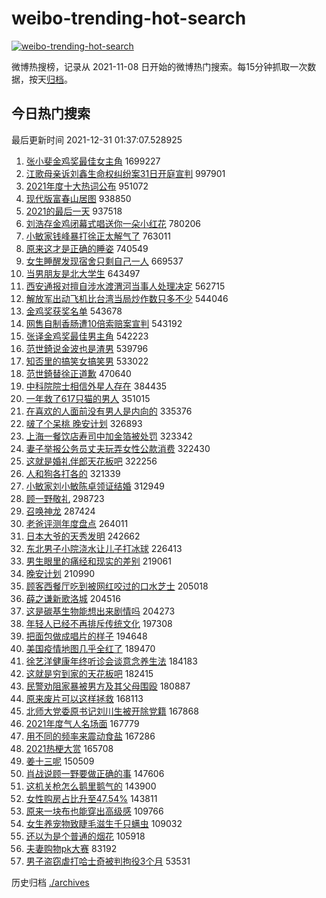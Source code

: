 # weibo-trending-hot-search

[![weibo-trending-hot-search](https://github.com/ameizi/weibo-trending-hot-search/actions/workflows/ci.yml/badge.svg)](https://github.com/ameizi/weibo-trending-hot-search/actions/workflows/ci.yml)

微博热搜榜，记录从 2021-11-08 日开始的微博热门搜索。每15分钟抓取一次数据，按天[归档](./archives)。

## 今日热门搜索

<!-- BEGIN --> 
最后更新时间 2021-12-31 01:37:07.528925 
1. [张小斐金鸡奖最佳女主角](https://s.weibo.com/weibo?q=%23%E5%BC%A0%E5%B0%8F%E6%96%90%E9%87%91%E9%B8%A1%E5%A5%96%E6%9C%80%E4%BD%B3%E5%A5%B3%E4%B8%BB%E8%A7%92%23&Refer=top) 1699227
1. [江歌母亲诉刘鑫生命权纠纷案31日开庭宣判](https://s.weibo.com/weibo?q=%23%E6%B1%9F%E6%AD%8C%E6%AF%8D%E4%BA%B2%E8%AF%89%E5%88%98%E9%91%AB%E7%94%9F%E5%91%BD%E6%9D%83%E7%BA%A0%E7%BA%B7%E6%A1%8831%E6%97%A5%E5%BC%80%E5%BA%AD%E5%AE%A3%E5%88%A4%23&Refer=top) 997901
1. [2021年度十大热词公布](https://s.weibo.com/weibo?q=%232021%E5%B9%B4%E5%BA%A6%E5%8D%81%E5%A4%A7%E7%83%AD%E8%AF%8D%E5%85%AC%E5%B8%83%23&Refer=top) 951072
1. [现代版富春山居图](https://s.weibo.com/weibo?q=%23%E7%8E%B0%E4%BB%A3%E7%89%88%E5%AF%8C%E6%98%A5%E5%B1%B1%E5%B1%85%E5%9B%BE%23&Refer=top) 938850
1. [2021的最后一天](https://s.weibo.com/weibo?q=%232021%E7%9A%84%E6%9C%80%E5%90%8E%E4%B8%80%E5%A4%A9%23&Refer=top) 937518
1. [刘浩存金鸡闭幕式唱送你一朵小红花](https://s.weibo.com/weibo?q=%E5%88%98%E6%B5%A9%E5%AD%98%E9%87%91%E9%B8%A1%E9%97%AD%E5%B9%95%E5%BC%8F%E5%94%B1%E9%80%81%E4%BD%A0%E4%B8%80%E6%9C%B5%E5%B0%8F%E7%BA%A2%E8%8A%B1&Refer=top) 780206
1. [小敏家钱峰暴打徐正太解气了](https://s.weibo.com/weibo?q=%E5%B0%8F%E6%95%8F%E5%AE%B6%E9%92%B1%E5%B3%B0%E6%9A%B4%E6%89%93%E5%BE%90%E6%AD%A3%E5%A4%AA%E8%A7%A3%E6%B0%94%E4%BA%86&Refer=top) 763011
1. [原来这才是正确的睡姿](https://s.weibo.com/weibo?q=%23%E5%8E%9F%E6%9D%A5%E8%BF%99%E6%89%8D%E6%98%AF%E6%AD%A3%E7%A1%AE%E7%9A%84%E7%9D%A1%E5%A7%BF%23&Refer=top) 740549
1. [女生睡醒发现宿舍只剩自己一人](https://s.weibo.com/weibo?q=%23%E5%A5%B3%E7%94%9F%E7%9D%A1%E9%86%92%E5%8F%91%E7%8E%B0%E5%AE%BF%E8%88%8D%E5%8F%AA%E5%89%A9%E8%87%AA%E5%B7%B1%E4%B8%80%E4%BA%BA%23&Refer=top) 669537
1. [当男朋友是北大学生](https://s.weibo.com/weibo?q=%23%E5%BD%93%E7%94%B7%E6%9C%8B%E5%8F%8B%E6%98%AF%E5%8C%97%E5%A4%A7%E5%AD%A6%E7%94%9F%23&Refer=top) 643497
1. [西安通报对擅自涉水渡渭河当事人处理决定](https://s.weibo.com/weibo?q=%23%E8%A5%BF%E5%AE%89%E9%80%9A%E6%8A%A5%E5%AF%B9%E6%93%85%E8%87%AA%E6%B6%89%E6%B0%B4%E6%B8%A1%E6%B8%AD%E6%B2%B3%E5%BD%93%E4%BA%8B%E4%BA%BA%E5%A4%84%E7%90%86%E5%86%B3%E5%AE%9A%23&Refer=top) 562715
1. [解放军出动飞机比台湾当局炒作数只多不少](https://s.weibo.com/weibo?q=%23%E8%A7%A3%E6%94%BE%E5%86%9B%E5%87%BA%E5%8A%A8%E9%A3%9E%E6%9C%BA%E6%AF%94%E5%8F%B0%E6%B9%BE%E5%BD%93%E5%B1%80%E7%82%92%E4%BD%9C%E6%95%B0%E5%8F%AA%E5%A4%9A%E4%B8%8D%E5%B0%91%23&Refer=top) 544046
1. [金鸡奖获奖名单](https://s.weibo.com/weibo?q=%23%E9%87%91%E9%B8%A1%E5%A5%96%E8%8E%B7%E5%A5%96%E5%90%8D%E5%8D%95%23&Refer=top) 543678
1. [网售自制香肠遭10倍索赔案宣判](https://s.weibo.com/weibo?q=%23%E7%BD%91%E5%94%AE%E8%87%AA%E5%88%B6%E9%A6%99%E8%82%A0%E9%81%AD10%E5%80%8D%E7%B4%A2%E8%B5%94%E6%A1%88%E5%AE%A3%E5%88%A4%23&Refer=top) 543192
1. [张译金鸡奖最佳男主角](https://s.weibo.com/weibo?q=%23%E5%BC%A0%E8%AF%91%E9%87%91%E9%B8%A1%E5%A5%96%E6%9C%80%E4%BD%B3%E7%94%B7%E4%B8%BB%E8%A7%92%23&Refer=top) 542223
1. [范世錡说金波也是渣男](https://s.weibo.com/weibo?q=%23%E8%8C%83%E4%B8%96%E9%8C%A1%E8%AF%B4%E9%87%91%E6%B3%A2%E4%B9%9F%E6%98%AF%E6%B8%A3%E7%94%B7%23&Refer=top) 539796
1. [知否里的搞笑女搞笑男](https://s.weibo.com/weibo?q=%23%E7%9F%A5%E5%90%A6%E9%87%8C%E7%9A%84%E6%90%9E%E7%AC%91%E5%A5%B3%E6%90%9E%E7%AC%91%E7%94%B7%23&Refer=top) 533022
1. [范世錡替徐正道歉](https://s.weibo.com/weibo?q=%23%E8%8C%83%E4%B8%96%E9%8C%A1%E6%9B%BF%E5%BE%90%E6%AD%A3%E9%81%93%E6%AD%89%23&Refer=top) 470640
1. [中科院院士相信外星人存在](https://s.weibo.com/weibo?q=%23%E4%B8%AD%E7%A7%91%E9%99%A2%E9%99%A2%E5%A3%AB%E7%9B%B8%E4%BF%A1%E5%A4%96%E6%98%9F%E4%BA%BA%E5%AD%98%E5%9C%A8%23&Refer=top) 384435
1. [一年救了617只猫的男人](https://s.weibo.com/weibo?q=%E4%B8%80%E5%B9%B4%E6%95%91%E4%BA%86617%E5%8F%AA%E7%8C%AB%E7%9A%84%E7%94%B7%E4%BA%BA&Refer=top) 351015
1. [在喜欢的人面前没有男人是内向的](https://s.weibo.com/weibo?q=%23%E5%9C%A8%E5%96%9C%E6%AC%A2%E7%9A%84%E4%BA%BA%E9%9D%A2%E5%89%8D%E6%B2%A1%E6%9C%89%E7%94%B7%E4%BA%BA%E6%98%AF%E5%86%85%E5%90%91%E7%9A%84%23&Refer=top) 335376
1. [啵了个呆桃 晚安计划](https://s.weibo.com/weibo?q=%E5%95%B5%E4%BA%86%E4%B8%AA%E5%91%86%E6%A1%83%20%E6%99%9A%E5%AE%89%E8%AE%A1%E5%88%92&Refer=top) 326893
1. [上海一餐饮店寿司中加金箔被处罚](https://s.weibo.com/weibo?q=%23%E4%B8%8A%E6%B5%B7%E4%B8%80%E9%A4%90%E9%A5%AE%E5%BA%97%E5%AF%BF%E5%8F%B8%E4%B8%AD%E5%8A%A0%E9%87%91%E7%AE%94%E8%A2%AB%E5%A4%84%E7%BD%9A%23&Refer=top) 323342
1. [妻子举报公务员丈夫玩弄女性公款消费](https://s.weibo.com/weibo?q=%23%E5%A6%BB%E5%AD%90%E4%B8%BE%E6%8A%A5%E5%85%AC%E5%8A%A1%E5%91%98%E4%B8%88%E5%A4%AB%E7%8E%A9%E5%BC%84%E5%A5%B3%E6%80%A7%E5%85%AC%E6%AC%BE%E6%B6%88%E8%B4%B9%23&Refer=top) 322430
1. [这就是婚礼伴郎天花板吧](https://s.weibo.com/weibo?q=%23%E8%BF%99%E5%B0%B1%E6%98%AF%E5%A9%9A%E7%A4%BC%E4%BC%B4%E9%83%8E%E5%A4%A9%E8%8A%B1%E6%9D%BF%E5%90%A7%23&Refer=top) 322256
1. [人和狗各打各的](https://s.weibo.com/weibo?q=%23%E4%BA%BA%E5%92%8C%E7%8B%97%E5%90%84%E6%89%93%E5%90%84%E7%9A%84%23&Refer=top) 321339
1. [小敏家刘小敏陈卓领证结婚](https://s.weibo.com/weibo?q=%E5%B0%8F%E6%95%8F%E5%AE%B6%E5%88%98%E5%B0%8F%E6%95%8F%E9%99%88%E5%8D%93%E9%A2%86%E8%AF%81%E7%BB%93%E5%A9%9A&Refer=top) 312949
1. [顾一野敬礼](https://s.weibo.com/weibo?q=%23%E9%A1%BE%E4%B8%80%E9%87%8E%E6%95%AC%E7%A4%BC%23&Refer=top) 298723
1. [召唤神龙](https://s.weibo.com/weibo?q=%E5%8F%AC%E5%94%A4%E7%A5%9E%E9%BE%99&Refer=top) 287424
1. [老爸评测年度盘点](https://s.weibo.com/weibo?q=%23%E8%80%81%E7%88%B8%E8%AF%84%E6%B5%8B%E5%B9%B4%E5%BA%A6%E7%9B%98%E7%82%B9%23&Refer=top) 264011
1. [日本大爷的天秀发明](https://s.weibo.com/weibo?q=%E6%97%A5%E6%9C%AC%E5%A4%A7%E7%88%B7%E7%9A%84%E5%A4%A9%E7%A7%80%E5%8F%91%E6%98%8E&Refer=top) 242662
1. [东北男子小院浇水让儿子打冰球](https://s.weibo.com/weibo?q=%23%E4%B8%9C%E5%8C%97%E7%94%B7%E5%AD%90%E5%B0%8F%E9%99%A2%E6%B5%87%E6%B0%B4%E8%AE%A9%E5%84%BF%E5%AD%90%E6%89%93%E5%86%B0%E7%90%83%23&Refer=top) 226413
1. [男生眼里的痛经和现实的差别](https://s.weibo.com/weibo?q=%23%E7%94%B7%E7%94%9F%E7%9C%BC%E9%87%8C%E7%9A%84%E7%97%9B%E7%BB%8F%E5%92%8C%E7%8E%B0%E5%AE%9E%E7%9A%84%E5%B7%AE%E5%88%AB%23&Refer=top) 219061
1. [晚安计划](https://s.weibo.com/weibo?q=%23%E6%99%9A%E5%AE%89%E8%AE%A1%E5%88%92%23&Refer=top) 210990
1. [顾客西餐厅吃到被网红咬过的口水芝士](https://s.weibo.com/weibo?q=%23%E9%A1%BE%E5%AE%A2%E8%A5%BF%E9%A4%90%E5%8E%85%E5%90%83%E5%88%B0%E8%A2%AB%E7%BD%91%E7%BA%A2%E5%92%AC%E8%BF%87%E7%9A%84%E5%8F%A3%E6%B0%B4%E8%8A%9D%E5%A3%AB%23&Refer=top) 205018
1. [薛之谦新歌洛城](https://s.weibo.com/weibo?q=%23%E8%96%9B%E4%B9%8B%E8%B0%A6%E6%96%B0%E6%AD%8C%E6%B4%9B%E5%9F%8E%23&Refer=top) 204516
1. [这是碳基生物能想出来剧情吗](https://s.weibo.com/weibo?q=%23%E8%BF%99%E6%98%AF%E7%A2%B3%E5%9F%BA%E7%94%9F%E7%89%A9%E8%83%BD%E6%83%B3%E5%87%BA%E6%9D%A5%E5%89%A7%E6%83%85%E5%90%97%23&Refer=top) 204273
1. [年轻人已经不再排斥传统文化](https://s.weibo.com/weibo?q=%23%E5%B9%B4%E8%BD%BB%E4%BA%BA%E5%B7%B2%E7%BB%8F%E4%B8%8D%E5%86%8D%E6%8E%92%E6%96%A5%E4%BC%A0%E7%BB%9F%E6%96%87%E5%8C%96%23&Refer=top) 197308
1. [把面包做成唱片的样子](https://s.weibo.com/weibo?q=%E6%8A%8A%E9%9D%A2%E5%8C%85%E5%81%9A%E6%88%90%E5%94%B1%E7%89%87%E7%9A%84%E6%A0%B7%E5%AD%90&Refer=top) 194648
1. [美国疫情地图几乎全红了](https://s.weibo.com/weibo?q=%E7%BE%8E%E5%9B%BD%E7%96%AB%E6%83%85%E5%9C%B0%E5%9B%BE%E5%87%A0%E4%B9%8E%E5%85%A8%E7%BA%A2%E4%BA%86&Refer=top) 189470
1. [徐艺洋健康年终听诊会谈意念养生法](https://s.weibo.com/weibo?q=%23%E5%BE%90%E8%89%BA%E6%B4%8B%E5%81%A5%E5%BA%B7%E5%B9%B4%E7%BB%88%E5%90%AC%E8%AF%8A%E4%BC%9A%E8%B0%88%E6%84%8F%E5%BF%B5%E5%85%BB%E7%94%9F%E6%B3%95%23&Refer=top) 184183
1. [这就是穷到家的天花板吧](https://s.weibo.com/weibo?q=%23%E8%BF%99%E5%B0%B1%E6%98%AF%E7%A9%B7%E5%88%B0%E5%AE%B6%E7%9A%84%E5%A4%A9%E8%8A%B1%E6%9D%BF%E5%90%A7%23&Refer=top) 182415
1. [民警劝阻家暴被男方及其父母围殴](https://s.weibo.com/weibo?q=%23%E6%B0%91%E8%AD%A6%E5%8A%9D%E9%98%BB%E5%AE%B6%E6%9A%B4%E8%A2%AB%E7%94%B7%E6%96%B9%E5%8F%8A%E5%85%B6%E7%88%B6%E6%AF%8D%E5%9B%B4%E6%AE%B4%23&Refer=top) 180887
1. [原来废片可以这样拯救](https://s.weibo.com/weibo?q=%23%E5%8E%9F%E6%9D%A5%E5%BA%9F%E7%89%87%E5%8F%AF%E4%BB%A5%E8%BF%99%E6%A0%B7%E6%8B%AF%E6%95%91%23&Refer=top) 168113
1. [北师大党委原书记刘川生被开除党籍](https://s.weibo.com/weibo?q=%23%E5%8C%97%E5%B8%88%E5%A4%A7%E5%85%9A%E5%A7%94%E5%8E%9F%E4%B9%A6%E8%AE%B0%E5%88%98%E5%B7%9D%E7%94%9F%E8%A2%AB%E5%BC%80%E9%99%A4%E5%85%9A%E7%B1%8D%23&Refer=top) 167868
1. [2021年度气人名场面](https://s.weibo.com/weibo?q=%232021%E5%B9%B4%E5%BA%A6%E6%B0%94%E4%BA%BA%E5%90%8D%E5%9C%BA%E9%9D%A2%23&Refer=top) 167779
1. [用不同的频率来震动食盐](https://s.weibo.com/weibo?q=%E7%94%A8%E4%B8%8D%E5%90%8C%E7%9A%84%E9%A2%91%E7%8E%87%E6%9D%A5%E9%9C%87%E5%8A%A8%E9%A3%9F%E7%9B%90&Refer=top) 167286
1. [2021热梗大赏](https://s.weibo.com/weibo?q=%232021%E7%83%AD%E6%A2%97%E5%A4%A7%E8%B5%8F%23&Refer=top) 165708
1. [姜十三呢](https://s.weibo.com/weibo?q=%E5%A7%9C%E5%8D%81%E4%B8%89%E5%91%A2&Refer=top) 150509
1. [肖战说顾一野要做正确的事](https://s.weibo.com/weibo?q=%23%E8%82%96%E6%88%98%E8%AF%B4%E9%A1%BE%E4%B8%80%E9%87%8E%E8%A6%81%E5%81%9A%E6%AD%A3%E7%A1%AE%E7%9A%84%E4%BA%8B%23&Refer=top) 147606
1. [这机关枪怎么鹅里鹅气的](https://s.weibo.com/weibo?q=%23%E8%BF%99%E6%9C%BA%E5%85%B3%E6%9E%AA%E6%80%8E%E4%B9%88%E9%B9%85%E9%87%8C%E9%B9%85%E6%B0%94%E7%9A%84%23&Refer=top) 143900
1. [女性购房占比升至47.54%](https://s.weibo.com/weibo?q=%23%E5%A5%B3%E6%80%A7%E8%B4%AD%E6%88%BF%E5%8D%A0%E6%AF%94%E5%8D%87%E8%87%B347.54%25%23&Refer=top) 143811
1. [原来一块布也能穿出高级感](https://s.weibo.com/weibo?q=%23%E5%8E%9F%E6%9D%A5%E4%B8%80%E5%9D%97%E5%B8%83%E4%B9%9F%E8%83%BD%E7%A9%BF%E5%87%BA%E9%AB%98%E7%BA%A7%E6%84%9F%23&Refer=top) 109766
1. [女生养宠物致睫毛滋生千只螨虫](https://s.weibo.com/weibo?q=%23%E5%A5%B3%E7%94%9F%E5%85%BB%E5%AE%A0%E7%89%A9%E8%87%B4%E7%9D%AB%E6%AF%9B%E6%BB%8B%E7%94%9F%E5%8D%83%E5%8F%AA%E8%9E%A8%E8%99%AB%23&Refer=top) 109032
1. [还以为是个普通的烟花](https://s.weibo.com/weibo?q=%23%E8%BF%98%E4%BB%A5%E4%B8%BA%E6%98%AF%E4%B8%AA%E6%99%AE%E9%80%9A%E7%9A%84%E7%83%9F%E8%8A%B1%23&Refer=top) 105918
1. [夫妻购物pk大赛](https://s.weibo.com/weibo?q=%E5%A4%AB%E5%A6%BB%E8%B4%AD%E7%89%A9pk%E5%A4%A7%E8%B5%9B&Refer=top) 83192
1. [男子盗窃虐打哈士奇被判拘役3个月](https://s.weibo.com/weibo?q=%23%E7%94%B7%E5%AD%90%E7%9B%97%E7%AA%83%E8%99%90%E6%89%93%E5%93%88%E5%A3%AB%E5%A5%87%E8%A2%AB%E5%88%A4%E6%8B%98%E5%BD%B93%E4%B8%AA%E6%9C%88%23&Refer=top) 53531
<!-- END -->

历史归档 [./archives](./archives)

